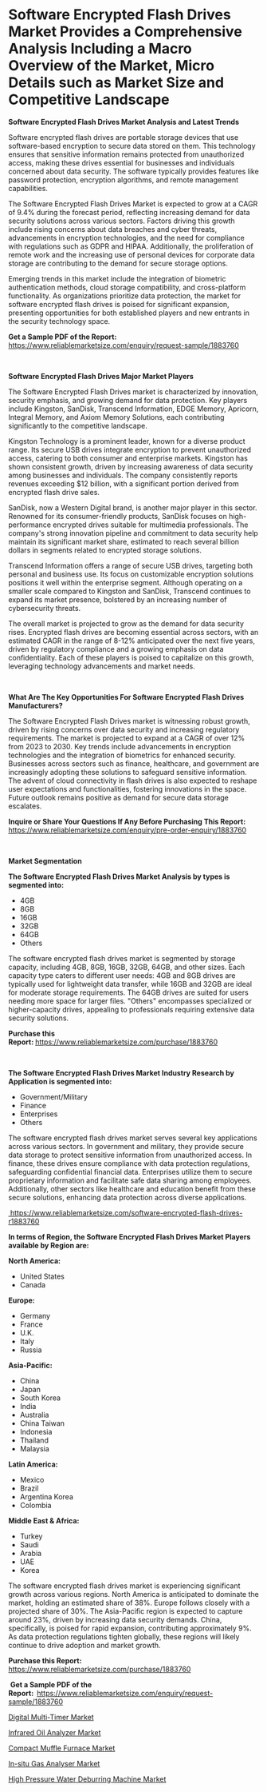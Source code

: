 <p><h1>Software Encrypted Flash Drives Market Provides a Comprehensive Analysis Including a Macro Overview of the Market, Micro Details such as Market Size and Competitive Landscape</h1></p><p><strong>Software Encrypted Flash Drives Market Analysis and Latest Trends</strong></p>
<p><p>Software encrypted flash drives are portable storage devices that use software-based encryption to secure data stored on them. This technology ensures that sensitive information remains protected from unauthorized access, making these drives essential for businesses and individuals concerned about data security. The software typically provides features like password protection, encryption algorithms, and remote management capabilities.</p><p>The Software Encrypted Flash Drives Market is expected to grow at a CAGR of 9.4% during the forecast period, reflecting increasing demand for data security solutions across various sectors. Factors driving this growth include rising concerns about data breaches and cyber threats, advancements in encryption technologies, and the need for compliance with regulations such as GDPR and HIPAA. Additionally, the proliferation of remote work and the increasing use of personal devices for corporate data storage are contributing to the demand for secure storage options.</p><p>Emerging trends in this market include the integration of biometric authentication methods, cloud storage compatibility, and cross-platform functionality. As organizations prioritize data protection, the market for software encrypted flash drives is poised for significant expansion, presenting opportunities for both established players and new entrants in the security technology space.</p></p>
<p><strong>Get a Sample PDF of the Report:&nbsp;</strong> <a href="https://www.reliablemarketsize.com/enquiry/request-sample/1883760?utm_campaign=1143&utm_medium=2&utm_source=Github&utm_content=ia&utm_term=28022025&utm_id=software-encrypted-flash-drives">https://www.reliablemarketsize.com/enquiry/request-sample/1883760</a></p>
<p>&nbsp;</p>
<p><strong>Software Encrypted Flash Drives Major Market Players</strong></p>
<p><p>The Software Encrypted Flash Drives market is characterized by innovation, security emphasis, and growing demand for data protection. Key players include Kingston, SanDisk, Transcend Information, EDGE Memory, Apricorn, Integral Memory, and Axiom Memory Solutions, each contributing significantly to the competitive landscape.</p><p>Kingston Technology is a prominent leader, known for a diverse product range. Its secure USB drives integrate encryption to prevent unauthorized access, catering to both consumer and enterprise markets. Kingston has shown consistent growth, driven by increasing awareness of data security among businesses and individuals. The company consistently reports revenues exceeding $12 billion, with a significant portion derived from encrypted flash drive sales.</p><p>SanDisk, now a Western Digital brand, is another major player in this sector. Renowned for its consumer-friendly products, SanDisk focuses on high-performance encrypted drives suitable for multimedia professionals. The company's strong innovation pipeline and commitment to data security help maintain its significant market share, estimated to reach several billion dollars in segments related to encrypted storage solutions.</p><p>Transcend Information offers a range of secure USB drives, targeting both personal and business use. Its focus on customizable encryption solutions positions it well within the enterprise segment. Although operating on a smaller scale compared to Kingston and SanDisk, Transcend continues to expand its market presence, bolstered by an increasing number of cybersecurity threats.</p><p>The overall market is projected to grow as the demand for data security rises. Encrypted flash drives are becoming essential across sectors, with an estimated CAGR in the range of 8-12% anticipated over the next five years, driven by regulatory compliance and a growing emphasis on data confidentiality. Each of these players is poised to capitalize on this growth, leveraging technology advancements and market needs.</p></p>
<p>&nbsp;</p>
<p><strong>What Are The Key Opportunities For Software Encrypted Flash Drives Manufacturers?</strong></p>
<p><p>The Software Encrypted Flash Drives market is witnessing robust growth, driven by rising concerns over data security and increasing regulatory requirements. The market is projected to expand at a CAGR of over 12% from 2023 to 2030. Key trends include advancements in encryption technologies and the integration of biometrics for enhanced security. Businesses across sectors such as finance, healthcare, and government are increasingly adopting these solutions to safeguard sensitive information. The advent of cloud connectivity in flash drives is also expected to reshape user expectations and functionalities, fostering innovations in the space. Future outlook remains positive as demand for secure data storage escalates.</p></p>
<p><strong>Inquire or Share Your Questions If Any Before Purchasing This Report:</strong> <a href="https://www.reliablemarketsize.com/enquiry/pre-order-enquiry/1883760?utm_campaign=1143&utm_medium=2&utm_source=Github&utm_content=ia&utm_term=28022025&utm_id=software-encrypted-flash-drives">https://www.reliablemarketsize.com/enquiry/pre-order-enquiry/1883760</a></p>
<p>&nbsp;</p>
<p><strong>Market Segmentation</strong></p>
<p><strong>The Software Encrypted Flash Drives Market Analysis by types is segmented into:</strong></p>
<p><ul><li>4GB</li><li>8GB</li><li>16GB</li><li>32GB</li><li>64GB</li><li>Others</li></ul></p>
<p><p>The software encrypted flash drives market is segmented by storage capacity, including 4GB, 8GB, 16GB, 32GB, 64GB, and other sizes. Each capacity type caters to different user needs: 4GB and 8GB drives are typically used for lightweight data transfer, while 16GB and 32GB are ideal for moderate storage requirements. The 64GB drives are suited for users needing more space for larger files. "Others" encompasses specialized or higher-capacity drives, appealing to professionals requiring extensive data security solutions.</p></p>
<p><strong>Purchase this Report:&nbsp;</strong><a href="https://www.reliablemarketsize.com/purchase/1883760?utm_campaign=1143&utm_medium=2&utm_source=Github&utm_content=ia&utm_term=28022025&utm_id=software-encrypted-flash-drives">https://www.reliablemarketsize.com/purchase/1883760</a></p>
<p>&nbsp;</p>
<p><strong>The Software Encrypted Flash Drives Market Industry Research by Application is segmented into:</strong></p>
<p><ul><li>Government/Military</li><li>Finance</li><li>Enterprises</li><li>Others</li></ul></p>
<p><p>The software encrypted flash drives market serves several key applications across various sectors. In government and military, they provide secure data storage to protect sensitive information from unauthorized access. In finance, these drives ensure compliance with data protection regulations, safeguarding confidential financial data. Enterprises utilize them to secure proprietary information and facilitate safe data sharing among employees. Additionally, other sectors like healthcare and education benefit from these secure solutions, enhancing data protection across diverse applications.</p></p>
<p><a href="https://www.reliablemarketsize.com/software-encrypted-flash-drives-r1883760?utm_campaign=1143&utm_medium=2&utm_source=Github&utm_content=ia&utm_term=28022025&utm_id=software-encrypted-flash-drives">&nbsp;https://www.reliablemarketsize.com/software-encrypted-flash-drives-r1883760</a></p>
<p><strong>In terms of Region, the Software Encrypted Flash Drives Market Players available by Region are:</strong></p>
<p>
    <p> <strong> North America: </strong>
        <ul>
            <li>United States</li>
            <li>Canada</li>
        </ul>
        </p> 
    <p> <strong> Europe: </strong>
        <ul>
            <li>Germany</li>
            <li>France</li>
            <li>U.K.</li>
            <li>Italy</li>
            <li>Russia</li>
        </ul>
        </p> 
    <p> <strong> Asia-Pacific: </strong>
        <ul>
            <li>China</li>
            <li>Japan</li>
            <li>South Korea</li>
            <li>India</li>
            <li>Australia</li>
            <li>China Taiwan</li>
            <li>Indonesia</li>
            <li>Thailand</li>
            <li>Malaysia</li>
        </ul>
        </p> 
    <p> <strong> Latin America: </strong>
        <ul>
            <li>Mexico</li>
            <li>Brazil</li>
            <li>Argentina Korea</li>
            <li>Colombia</li>
        </ul>
        </p> 
    <p> <strong> Middle East & Africa: </strong>
        <ul>
            <li>Turkey</li>
            <li>Saudi</li>
            <li>Arabia</li>
            <li>UAE</li>
            <li>Korea</li>
        </ul>
    </p>
    </p>
<p><p>The software encrypted flash drives market is experiencing significant growth across various regions. North America is anticipated to dominate the market, holding an estimated share of 38%. Europe follows closely with a projected share of 30%. The Asia-Pacific region is expected to capture around 23%, driven by increasing data security demands. China, specifically, is poised for rapid expansion, contributing approximately 9%. As data protection regulations tighten globally, these regions will likely continue to drive adoption and market growth.</p></p>
<p><strong>Purchase this Report: </strong><a href="https://www.reliablemarketsize.com/purchase/1883760?utm_campaign=1143&utm_medium=2&utm_source=Github&utm_content=ia&utm_term=28022025&utm_id=software-encrypted-flash-drives">https://www.reliablemarketsize.com/purchase/1883760</a></p>
<p>&nbsp;<strong>Get a Sample PDF of the Report:&nbsp;&nbsp;</strong><a href="https://www.reliablemarketsize.com/enquiry/request-sample/1883760?utm_campaign=1143&utm_medium=2&utm_source=Github&utm_content=ia&utm_term=28022025&utm_id=software-encrypted-flash-drives">https://www.reliablemarketsize.com/enquiry/request-sample/1883760</a></p>
<p><strong></strong></p>
<p><p><a href="https://github.com/akpthobs/Market-Research-Report-List-1/blob/main/digital-multi-timer-market.md?utm_campaign=1143&utm_medium=2&utm_source=Github&utm_content=ia&utm_term=28022025&utm_id=software-encrypted-flash-drives">Digital Multi-Timer Market</a></p><p><a href="https://github.com/kukolkasimo5/Market-Research-Report-List-1/blob/main/infrared-oil-analyzer-market.md?utm_campaign=1143&utm_medium=2&utm_source=Github&utm_content=ia&utm_term=28022025&utm_id=software-encrypted-flash-drives">Infrared Oil Analyzer Market</a></p><p><a href="https://github.com/beyeagamizjp/Market-Research-Report-List-1/blob/main/compact-muffle-furnace-market.md?utm_campaign=1143&utm_medium=2&utm_source=Github&utm_content=ia&utm_term=28022025&utm_id=software-encrypted-flash-drives">Compact Muffle Furnace Market</a></p><p><a href="https://github.com/shafriusizi/Market-Research-Report-List-1/blob/main/in-situ-gas-analyser-market.md?utm_campaign=1143&utm_medium=2&utm_source=Github&utm_content=ia&utm_term=28022025&utm_id=software-encrypted-flash-drives">In-situ Gas Analyser Market</a></p><p><a href="https://github.com/mudgeadamsvx/Market-Research-Report-List-1/blob/main/high-pressure-water-deburring-machine-market.md?utm_campaign=1143&utm_medium=2&utm_source=Github&utm_content=ia&utm_term=28022025&utm_id=software-encrypted-flash-drives">High Pressure Water Deburring Machine Market</a></p></p>